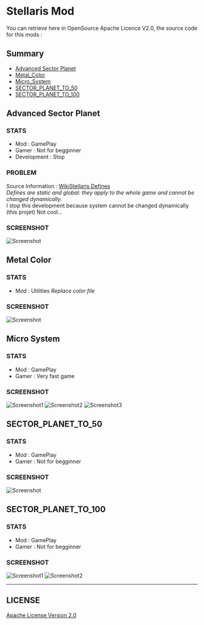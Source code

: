 # Stellaris Mod

You can retrieve here in OpenSource Apache Licence V2.0,
the source code for this mods :

## Summary

* [Advanced Sector Planet](#advanced-sector-planet)
* [Metal_Color](#metal-color)
* [Micro_System](#micro-system)
* [SECTOR_PLANET_TO_50](#sector_planet_to_50)
* [SECTOR_PLANET_TO_100](#sector_planet_to_100)

## Advanced Sector Planet

### STATS

* Mod : GamePlay
* Gamer : Not for begginner
* Development : Stop

### PROBLEM

Source Information : [WikiStellaris Defines](http://www.stellariswiki.com/Defines)
<br><i>Defines are static and global: they apply to the whole game and cannot be changed dynamically.</i>
<br>I stop this development because system cannot be changed dynamically (this projet)
Not cool...

### SCREENSHOT

![Screenshot](sector_planet_dev.jpg)
<br>

## Metal Color

### STATS

* Mod : Utilities
<i>Replace color file</i>

### SCREENSHOT

![Screenshot](metal_color/metal_color.png)
<br>

## Micro System

### STATS

* Mod : GamePlay
* Gamer : Very fast game

### SCREENSHOT

![Screenshot1](micro_system_select_screenshot.jpg)
![Screenshot2](baby_system_screenshot.jpg)
![Screenshot3](micro_system_screenshot.jpg)
<br>

## SECTOR_PLANET_TO_50

### STATS

* Mod : GamePlay
* Gamer : Not for begginner

### SCREENSHOT

![Screenshot](sector_planet_50_screenshot.png)
<br>

## SECTOR_PLANET_TO_100

### STATS

* Mod : GamePlay
* Gamer : Not for begginner

### SCREENSHOT

![Screenshot1](sector_planet_100_screenshot.png)
![Screenshot2](sector_planet_100_screenshot2.jpg)

---

## LICENSE

[Apache License Version 2.0](LICENSE)